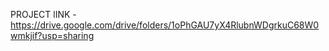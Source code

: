 PROJECT lINK - https://drive.google.com/drive/folders/1oPhGAU7yX4RlubnWDgrkuC68W0wmkjif?usp=sharing 
